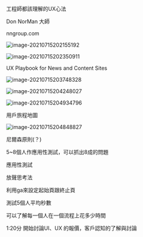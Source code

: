 工程師都該理解的UX心法



Don NorMan 大師



nngroup.com



![image-20210715202155192](D:\kite\工程師都該理解的UX心法.assets\image-20210715202155192.png)



![image-20210715202350911](D:\kite\工程師都該理解的UX心法.assets\image-20210715202350911.png)



UX Playbook for News and Content Sites



![image-20210715203748328](D:\kite\工程師都該理解的UX心法.assets\image-20210715203748328.png)





![image-20210715204248027](D:\kite\工程師都該理解的UX心法.assets\image-20210715204248027.png)





![image-20210715204934796](D:\kite\工程師都該理解的UX心法.assets\image-20210715204934796.png)



用戶旅程地圖

![image-20210715204848827](D:\kite\工程師都該理解的UX心法.assets\image-20210715204848827.png)



尼爾森原則(？)

5~8個人作應用性測試，可以抓出8成的問題



應用性測試

放聲思考法 	



利用ga來設定起始頁跟終止頁

測試5個人平均秒數

可以了解每一個人在一個流程上花多少時間



1:20分 開始討論UI、UX 的報價，客戶認知的了解與討論

